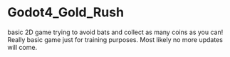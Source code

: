 # Godot4_Gold_Rush
basic 2D game trying to avoid bats and collect as many coins as you can! Really basic game just for training purposes. Most likely no more updates will come.
